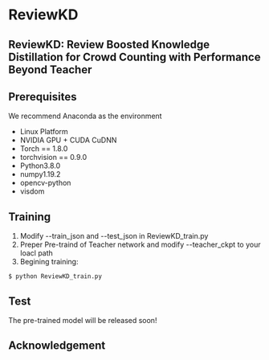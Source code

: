 # ReviewKD
## ReviewKD: Review Boosted Knowledge Distillation for Crowd Counting with Performance  Beyond Teacher

## Prerequisites
We recommend Anaconda as the environment

* Linux Platform
* NVIDIA GPU + CUDA CuDNN
* Torch == 1.8.0
* torchvision == 0.9.0
* Python3.8.0
* numpy1.19.2
* opencv-python
* visdom

## Training
1. Modify --train_json and --test_json in ReviewKD_train.py
2. Preper Pre-traind of Teacher network and modify --teacher_ckpt to your loacl path
3. Begining training:
 ```
$ python ReviewKD_train.py
 ```

## Test
The pre-trained model will be released soon! 

## Acknowledgement 

